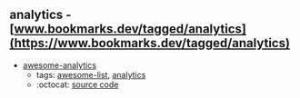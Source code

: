 analytics - [www.bookmarks.dev/tagged/analytics](https://www.bookmarks.dev/tagged/analytics)
---
* [awesome-analytics](https://github.com/onurakpolat/awesome-analytics#readme)
    * tags: [awesome-list](../tagged/awesome-list.md), [analytics](../tagged/analytics.md)
    * :octocat: [source code](https://github.com/onurakpolat/awesome-analytics#readme)
